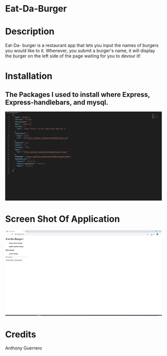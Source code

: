 # Eat-Da-Burger

# Description 
Eat-Da- burger is a restaurant app that lets you input the names of burgers you would like to it. Whenever, you submit a burger's name, it will display the burger on the left side of the page waiting for you to devour it!

# Installation

The Packages I used to install where Express, Express-handlebars, and mysql.
---

![packages](/public/assets/packages.png)





# Screen Shot Of Application

![home](/public/assets/home.png)




# Credits
Anthony Guerrero


